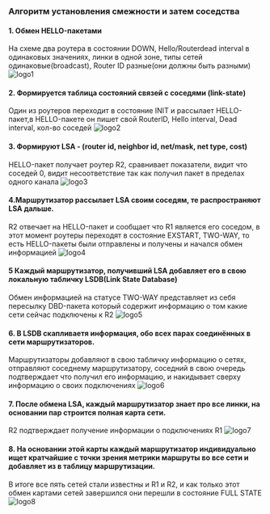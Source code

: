 [logo1]: https://github.com/dbudakov/22.route/blob/master/image/OSPF_steps/1.png
[logo2]: https://github.com/dbudakov/22.route/blob/master/image/OSPF_steps/2.png
[logo3]: https://github.com/dbudakov/22.route/blob/master/image/OSPF_steps/3.png
[logo4]: https://github.com/dbudakov/22.route/blob/master/image/OSPF_steps/4.png
[logo5]: https://github.com/dbudakov/22.route/blob/master/image/OSPF_steps/5.png
[logo6]: https://github.com/dbudakov/22.route/blob/master/image/OSPF_steps/6.png
[logo7]: https://github.com/dbudakov/22.route/blob/master/image/OSPF_steps/7.png
[logo8]: https://github.com/dbudakov/22.route/blob/master/image/OSPF_steps/8.png


### Алгоритм установления смежности и затем соседства   
#### 1. Обмен HELLO-пакетами   
   На схеме два роутера в состоянии DOWN, Hello/Routerdead interval в одинаковых значениях, линки в одной зоне, типы сетей одинаковые(broadcast), Router ID разные(они должны быть разными) ![logo1]  

#### 2. Формируется таблица состояний связей с соседями (link-state)   
   Один из роутеров переходит в состояние INIT и рассылает HELLO-пакет,в HELLO-пакете он пишет свой RouterID, Hello interval, Dead interval, кол-во соседей ![logo2]

#### 3.  Формируют LSA - (router id, neighbor id, net/mask, net type, cost)
HELLO-пакет получает роутер R2, сравнивает показатели, видит что соседей 0, видит несоответствие так как получил пакет в пределах одного канала ![logo3]

#### 4.Маршрутизатор рассылает LSA своим соседям, те распространяют LSA дальше.  
R2 отвечает на HELLO-пакет и сообщает что R1 является его соседом, в этот момент роутеры переходят в состояние EXSTART, TWO-WAY, то есть HELLO-пакеты были отправлены и получены и начался обмен информацией ![logo4]

#### 5 Каждый маршрутизатор, получивший LSA добавляет его в свою локальную табличку LSDB(Link State Database) 
Обмен информацией на статусе TWO-WAY представляет из себя пересылку DBD-пакета который содержит информацию о том какие сети сейчас подключены к R2 ![logo5]

#### 6. В LSDB скапливаетя информация, обо всех парах соединённых в сети маршрутизаторов.
Маршрутизаторы добавляют в свою табличку информацию о сетях, отправляют соседнему маршрутизатору, соседний в свою очередь подтверждает что получил его информацию, и накидывает сверху информацию о своих подключениях ![logo6]

#### 7. После обмена LSA, каждый маршрутизатор знает про все линки, на основании пар строится полная карта сети.
R2 подтверждает получение информации о подключениях R1 ![logo7]

#### 8. На основании этой карты каждый маршрутизатор индивидуально ищет кратчайшие с точки зрения метрики маршруты во все сети и добавляет из в таблицу маршрутизации.
В итоге все пять сетей стали известны и R1 и R2, и как только этот обмен картами сетей завершился они перешли в состояние FULL STATE ![logo8]


